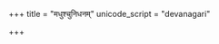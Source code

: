 +++
title = "मधुश्चुनिधनम्"
unicode_script = "devanagari"

+++
<div class="js_include" url="/vedAH/sAma/paravastu-saama/devaH/lokAntaram/madhushchunidhanam/"  newLevelForH1="1" includeTitle="true"> </div>